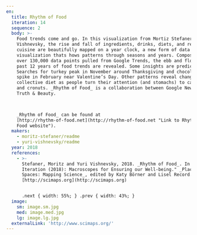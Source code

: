 ```yaml
---
en:
  title: Rhythm of Food
  iteration: 14
  sequence: 2
  body: >-
    Food trends come and go. In this visualization from Mortiz Stefaner and Yuri
    Vishnevsky, the rise and fall of ingredients, drinks, diets, and regional
    cuisine are beautifully mapped on a year clock, a new form of data
    visualization thats hows patterns through seasons and years. Composed of
    over 130,000 data points pulled from Google Trends, the ebb and flow of the
    past 12 years of food trends are revealed. Some insights are predictable.
    Searches for turkey peak in November around Thanksgiving and chocolate has a
    spike in February near Valentine’s Day. Other patterns reveal changes in our
    collective diet as people turn their attention (and stomachs) to cauliflower
    and cronuts. _Rhythm of Food_ is a collaboration between Google News Lab and
    Truth & Beauty.

      

    _Rhythm of Food_ can be found at
    [http://rhythm-of-food.net](http://rhythm-of-food.net "Link to Rhythm of
    Food website").
  makers:
    - moritz-stefaner/readme
    - yuri-vishnevsky/readme
  year: 2018
  references:
    - >-
      Stefaner, Moritz and Yuri Vishnevsky, 2018. _Rhythm of Food_. In “14th
      Iteration (2018): Macroscopes for Ensuring our Well-being." _Places &
      Spaces: Mapping Science_, edited by Katy Börner and Lisel Record.
      [http://scimaps.org](http://scimaps.org)


      .next { width: 55%; } .prev { width: 43%; }
  image:
    sm: image.sm.jpg
    med: image.med.jpg
    lg: image.lg.jpg
  externalLink: 'http://www.scimaps.org/'
---
```

